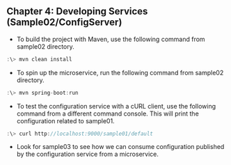 ## Chapter 4: Developing Services (Sample02/ConfigServer)

* To build the project with Maven, use the following command from sample02 directory.

```javascript
:\> mvn clean install
```

* To spin up the microservice, run the following command from sample02 directory.

```javascript
:\> mvn spring-boot:run
```

* To test the configuration service with a cURL client, use the following command from a different command console. This will print the configuration related to sample01.

```javascript
:\> curl http://localhost:9000/sample01/default
```

* Look for sample03 to see how we can consume configuration published by the configuration service from a microservice.
